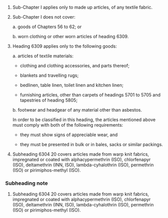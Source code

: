 1. Sub-Chapter I applies only to made up articles, of any textile fabric.

2. Sub-Chapter I does not cover:

    a. goods of Chapters 56 to 62; or
    
    b. worn clothing or other worn articles of heading 6309.

3. Heading 6309 applies only to the following goods:

    a. articles of textile materials:
    
    - clothing and clothing accessories, and parts thereof;
    
    - blankets and travelling rugs;
    
    - bedlinen, table linen, toilet linen and kitchen linen;
    
    - furnishing articles, other than carpets of headings 5701 to 5705 and tapestries of heading 5805;
    
    b. footwear and headgear of any material other than asbestos.
    
    In order to be classified in this heading, the articles mentioned above must comply with both of the following requirements:
    
    - they must show signs of appreciable wear, and
    
    - they must be presented in bulk or in bales, sacks or similar packings.

4. Subheading 6304 20 covers articles made from warp knit fabrics, impregnated or coated with alphacypermethrin (ISO), chlorfenapyr (ISO), deltamethrin (INN, ISO), lambda-cyhalothrin (ISO), permethrin (ISO) or pirimiphos-methyl (ISO).

### Subheading note

1. Subheading 6304 20 covers articles made from warp knit fabrics, impregnated or coated with alphacypermethrin (ISO), chlorfenapyr (ISO), deltamethrin (INN, ISO), lambda-cyhalothrin (ISO), permethrin (ISO) or pirimiphos-methyl (ISO).
